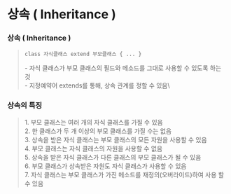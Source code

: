 # 상속 ( Inheritance )

### **상속 ( Inheritance )**

> ```
> class 자식클래스 extend 부모클래스 { ... }
> ```
>
> \- 자식 클래스가 부모 클래스의 필드와 메소드를 그대로 사용할 수 있도록 하는 것\
> \- 지정예약어 extends를 통해, 상속 관계를 정할 수 있음\
>

### **상속의 특징**

> 1\. 부모 클래스는 여러 개의 자식 클래스를 가질 수 있음\
> 2\. 한 클래스가 두 개 이상의 부모 클래스를 가질 수는 없음\
> 3\. 상속을 받은 자식 클래스는 부모 클래스의 모든 자원을 사용할 수 있음\
> 4\. 부모 클래스는 자식 클래스의 자원을 사용할 수 없음\
> 5\. 상속을 받은 자식 클래스가 다른 클래스의 부모 클래스가 될 수 있음\
> 6\. 부모 클래스가 상속받은 자원도 자식 클래스가 사용할 수 있음\
> 7\. 자식 클래스는 부모 클래스가 가진 메소드를 재정의(오버라이드)하여 사용 할 수 있음
